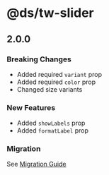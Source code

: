 # @ds/tw-slider

## 2.0.0
### Breaking Changes
- Added required `variant` prop
- Added required `color` prop
- Changed size variants

### New Features
- Added `showLabels` prop
- Added `formatLabel` prop

### Migration
See [Migration Guide](./MIGRATION.md) 